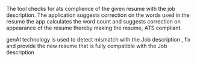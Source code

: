 
The tool checks for ats complience of the given resume with the job description. 
The application suggests correction on the words used in the resume
the app calculates the word count and suggests correction on appearance of the resume thereby making the resume, ATS compliant.

genAI technology is used to detect mismatch with the Job description , fix and provide the new resume that is fully compatible with the Job description
